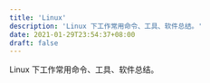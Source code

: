 ```yaml
---
title: 'Linux'
description: 'Linux 下工作常用命令、工具、软件总结。'
date: 2021-01-29T23:54:37+08:00
draft: false
---
```


Linux 下工作常用命令、工具、软件总结。
